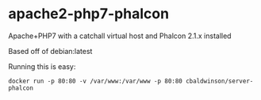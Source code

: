# apache2-php7-phalcon
Apache+PHP7 with a catchall virtual host and Phalcon 2.1.x installed

Based off of debian:latest

Running this is easy:
```
docker run -p 80:80 -v /var/www:/var/www -p 80:80 cbaldwinson/server-phalcon
```
